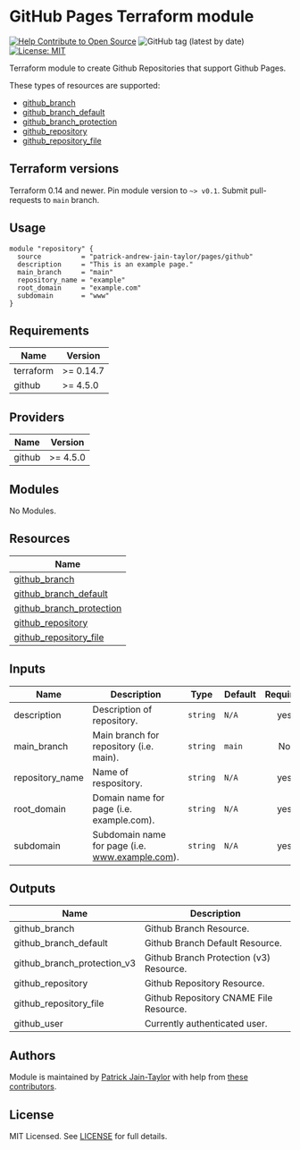 # GitHub Pages Terraform module

[![Help Contribute to Open Source](https://www.codetriage.com/patrick-andrew-jain-taylor/terraform-github-pages/badges/users.svg)](https://www.codetriage.com/patrick-andrew-jain-taylor/terraform-github-pages)
![GitHub tag (latest by date)](https://img.shields.io/github/v/tag/patrick-andrew-jain-taylor/terraform-github-pages)
[![License: MIT](https://img.shields.io/badge/License-MIT-yellow.svg)](https://opensource.org/licenses/MIT)


Terraform module to create Github Repositories that support Github Pages.

These types of resources are supported:

* [github_branch](https://registry.terraform.io/providers/integrations/github/latest/docs/resources/branch)
* [github_branch_default](https://registry.terraform.io/providers/integrations/github/latest/docs/resources/branch_default)
* [github_branch_protection](https://registry.terraform.io/providers/integrations/github/latest/docs/resources/branch_protection_v3)
* [github_repository](https://registry.terraform.io/providers/integrations/github/latest/docs/resources/repository)
* [github_repository_file](https://registry.terraform.io/providers/integrations/github/latest/docs/resources/repository_file)

## Terraform versions

Terraform 0.14 and newer. Pin module version to `~> v0.1`. Submit pull-requests to `main` branch.

## Usage

```hcl
module "repository" {
  source          = "patrick-andrew-jain-taylor/pages/github"
  description     = "This is an example page."
  main_branch     = "main"
  repository_name = "example"
  root_domain     = "example.com"
  subdomain       = "www"
}
```

<!-- BEGINNING OF PRE-COMMIT-TERRAFORM DOCS HOOK -->
## Requirements

| Name | Version |
|------|---------|
| terraform | >= 0.14.7 |
| github | >= 4.5.0 |

## Providers

| Name | Version |
|------|---------|
| github |>= 4.5.0 |

## Modules

No Modules.

## Resources

| Name |
|------|
| [github_branch](https://registry.terraform.io/providers/integrations/github/latest/docs/resources/branch) |
| [github_branch_default](https://registry.terraform.io/providers/integrations/github/latest/docs/resources/branch_default) |
| [github_branch_protection](https://registry.terraform.io/providers/integrations/github/latest/docs/resources/branch_protection_v3) |
| [github_repository](https://registry.terraform.io/providers/integrations/github/latest/docs/resources/repository) |
| [github_repository_file](https://registry.terraform.io/providers/integrations/github/latest/docs/resources/repository_file) |

## Inputs

| Name | Description | Type | Default | Required |
|------|-------------|------|---------|:--------:|
| description | Description of repository. | `string` | `N/A` | yes |
| main\_branch | Main branch for repository (i.e. main). | `string` | `main` | No |
| repository\_name | Name of respository. | `string` | `N/A` | yes |
| root\_domain | Domain name for page (i.e. example.com). | `string` | `N/A` | yes |
| subdomain | Subdomain name for page (i.e. www.example.com). | `string` | `N/A` | yes |

## Outputs

| Name | Description |
|------|-------------|
| github\_branch | Github Branch Resource. |
| github\_branch\_default | Github Branch Default Resource. |
| github\_branch\_protection\_v3 | Github Branch Protection (v3) Resource. |
| github\_repository | Github Repository Resource. |
| github\_repository\_file | Github Repository CNAME File Resource. |
| github\_user | Currently authenticated user. |
<!-- END OF PRE-COMMIT-TERRAFORM DOCS HOOK -->

## Authors

Module is maintained by [Patrick Jain-Taylor](https://github.com/patrick-andrew-jain-taylor) with help from [these contributors](https://github.com/patrick-andrew-jain-taylor/terraform-github-pages/graphs/contributors).

## License

MIT Licensed. See [LICENSE](https://github.com/patrick-andrew-jain-taylor/terraform-github-pages/blob/main/LICENSE) for full details.
